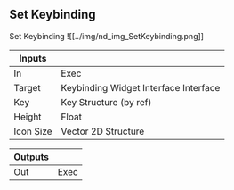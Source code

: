 ## Set Keybinding
Set Keybinding
![[../img/nd_img_SetKeybinding.png]]

|Inputs||
|--|--|
| In | Exec |
| Target | Keybinding Widget Interface Interface |
| Key | Key Structure (by ref) |
| Height | Float |
| Icon Size | Vector 2D Structure |

|Outputs||
|--|--|
| Out | Exec |
